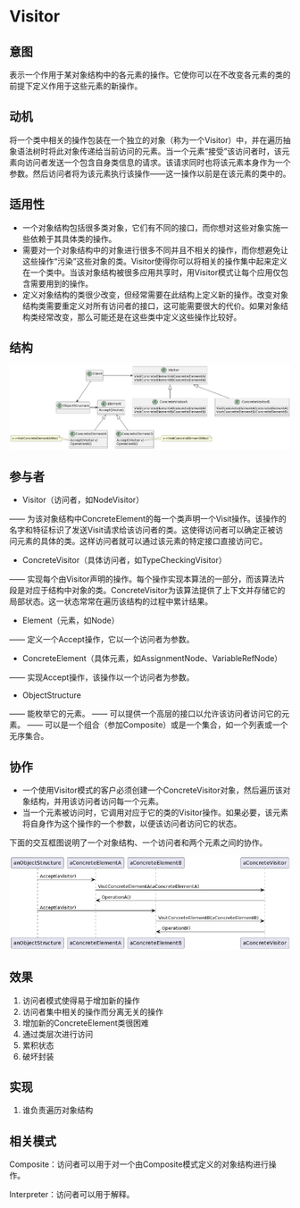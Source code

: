 # Visitor

## 意图

表示一个作用于某对象结构中的各元素的操作。它使你可以在不改变各元素的类的前提下定义作用于这些元素的新操作。

## 动机

将一个类中相关的操作包装在一个独立的对象（称为一个Visitor）中，并在遍历抽象语法树时将此对象传递给当前访问的元素。当一个元素“接受”该访问者时，该元素向访问者发送一个包含自身类信息的请求。该请求同时也将该元素本身作为一个参数。然后访问者将为该元素执行该操作——这一操作以前是在该元素的类中的。

## 适用性

- 一个对象结构包括很多类对象，它们有不同的接口，而你想对这些对象实施一些依赖于其具体类的操作。
- 需要对一个对象结构中的对象进行很多不同并且不相关的操作，而你想避免让这些操作“污染”这些对象的类。Visitor使得你可以将相关的操作集中起来定义在一个类中。当该对象结构被很多应用共享时，用Visitor模式让每个应用仅包含需要用到的操作。
- 定义对象结构的类很少改变，但经常需要在此结构上定义新的操作。改变对象结构类需要重定义对所有访问者的接口，这可能需要很大的代价。如果对象结构类经常改变，那么可能还是在这些类中定义这些操作比较好。

## 结构

![Visitor](Visitor.png)

## 参与者

- Visitor（访问者，如NodeVisitor）

—— 为该对象结构中ConcreteElement的每一个类声明一个Visit操作。该操作的名字和特征标识了发送Visit请求给该访问者的类。这使得访问者可以确定正被访问元素的具体的类。这样访问者就可以通过该元素的特定接口直接访问它。

- ConcreteVisitor（具体访问者，如TypeCheckingVisitor）

—— 实现每个由Visitor声明的操作。每个操作实现本算法的一部分，而该算法片段是对应于结构中对象的类。ConcreteVisitor为该算法提供了上下文并存储它的局部状态。这一状态常常在遍历该结构的过程中累计结果。

- Element（元素，如Node）

—— 定义一个Accept操作，它以一个访问者为参数。

- ConcreteElement（具体元素，如AssignmentNode、VariableRefNode）

—— 实现Accept操作，该操作以一个访问者为参数。

- ObjectStructure

—— 能枚举它的元素。
—— 可以提供一个高层的接口以允许该访问者访问它的元素。
—— 可以是一个组合（参加Composite）或是一个集合，如一个列表或一个无序集合。

## 协作

- 一个使用Visitor模式的客户必须创建一个ConcreteVisitor对象，然后遍历该对象结构，并用该访问者访问每一个元素。
- 当一个元素被访问时，它调用对应于它的类的Visitor操作。如果必要，该元素将自身作为这个操作的一个参数，以便该访问者访问它的状态。

下面的交互框图说明了一个对象结构、一个访问者和两个元素之间的协作。

![VisitorInteraction](VisitorInteraction.png)

## 效果

1. 访问者模式使得易于增加新的操作
2. 访问者集中相关的操作而分离无关的操作
3. 增加新的ConcreteElement类很困难
4. 通过类层次进行访问
5. 累积状态
6. 破坏封装

## 实现

1. 谁负责遍历对象结构

## 相关模式

Composite：访问者可以用于对一个由Composite模式定义的对象结构进行操作。

Interpreter：访问者可以用于解释。
